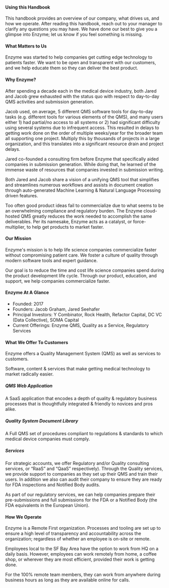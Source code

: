 #### Using this Handbook
This handbook provides an overview of our company, what drives us, and how we operate. After reading this handbook, reach out to your manager to clarify any questions you may have. We have done our best to give you a glimpse into Enzyme; let us know if you feel something is missing. 

#### What Matters to Us
Enzyme was started to help companies get cutting edge technology to patients faster. We want to be open and transparent with our customers, and we help educate them so they can deliver the best product.

#### Why Enzyme?
After spending a decade each in the medical device industry, both Jared and Jacob grew exhausted with the status quo with respect to day-to-day QMS activities and submission generation. 

Jacob used, on average, 5 different QMS software tools for day-to-day tasks (e.g. different tools for various elements of the QMS), and many users either 1) had partial/no access to all systems or 2) had significant difficulty using several systems due to infrequent access. This resulted in delays to getting work done on the order of multiple weeks/year for the broader team all supporting one project. Multiply this by thousands of projects in a large organization, and this translates into a significant resource drain and project delays.

Jared co-founded a consulting firm before Enzyme that specifically aided companies in submission generation. While doing that, he learned of the immense waste of resources that companies invested in submission writing. 

Both Jared and Jacob share a vision of a unifying QMS tool that simplifies and streamlines numerous workflows and assists in document creation through auto-generated Machine Learning & Natural Language Processing driven features.

Too often good product ideas fail to commercialize due to what seems to be an overwhelming compliance and regulatory burden. The Enzyme cloud-hosted QMS greatly reduces the work needed to accomplish the same deliverables. Per its namesake, Enzyme acts as a catalyst, or force-multiplier, to help get products to market faster.

#### Our Mission
Enzyme's mission is to help life science companies commercialize faster without compromising patient care. We foster a culture of quality through modern software tools and expert guidance.  

Our goal is to reduce the time and cost life science companies spend during the product development life cycle. Through our product, education, and support, we help companies commercialize faster. 

#### Enzyme At A Glance

- Founded: 2017
- Founders: Jacob Graham, Jared Seehafer
- Principal Investors: Y Combinator, Rock Health, Refactor Capital, DC VC (Data Collective), SOMA Capital
- Current Offerings: Enzyme QMS, Quality as a Service, Regulatory Services


#### What We Offer To Customers
Enzyme offers a Quality Management System (QMS) as well as services to customers. 

Software, content & services that make getting medical technology to market radically easier.

##### QMS Web Application
A SaaS application that encodes a depth of quality & regulatory business processes that is thoughtfully integrated & friendly to novices and pros alike.

##### Quality System Document Library
A Full QMS set of procedures compliant to regulations & standards to which medical device companies must comply.

##### Services
For strategic accounts, we offer Regulatory and/or Quality consulting services, or “RaaS” and “QaaS” respectively). Through the Quality services, we provide support to companies as they set up their QMS and train their users. In addition we also can audit their company to ensure they are ready for FDA inspections and Notified Body audits. 

As part of our regulatory services, we can help companies prepare their pre-submissions and full submissions for the FDA or a Notified Body (the FDA equivalents in the European Union). 

#### How We Operate
Enzyme is a Remote First organization. Processes and tooling are set up to ensure a high level of transparency and accountability across the organization; regardless of whether an employee is on-site or remote. 

Employees local to the SF Bay Area have the option to work from HQ on a daily basis. However, employees can work remotely from home, a coffee shop, or wherever they are most efficient, provided their work is getting done. 

For the 100% remote team members, they can work from anywhere during business hours as long as they are available online for calls. 


